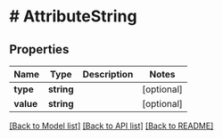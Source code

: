 # # AttributeString

## Properties

Name | Type | Description | Notes
------------ | ------------- | ------------- | -------------
**type** | **string** |  | [optional]
**value** | **string** |  | [optional]

[[Back to Model list]](../../README.md#models) [[Back to API list]](../../README.md#endpoints) [[Back to README]](../../README.md)
